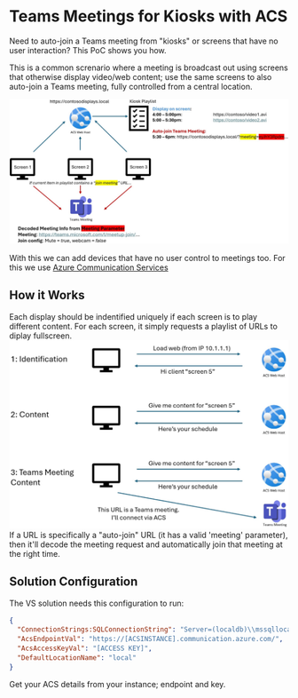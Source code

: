 # Teams Meetings for Kiosks with ACS
Need to auto-join a Teams meeting from "kiosks" or screens that have no user interaction? This PoC shows you how.

This is a common screnario where a meeting is broadcast out using screens that otherwise display video/web content; use the same screens to also auto-join a Teams meeting, fully controlled from a central location.

![System concept diagram](imgs/concept.jpg)

With this we can add devices that have no user control to meetings too. For this we use [Azure Communication Services](https://azure.microsoft.com/en-us/products/communication-services/)

## How it Works
Each display should be indentified uniquely if each screen is to play different content. For each screen, it simply requests a playlist of URLs to diplay fullscreen.
![System concept diagram](imgs/contentloading.jpg)
If a URL is specifically a "auto-join" URL (it has a valid 'meeting' parameter), then it'll decode the meeting request and automatically join that meeting at the right time. 

## Solution Configuration
The VS solution needs this configuration to run:

```json
{
  "ConnectionStrings:SQLConnectionString": "Server=(localdb)\\mssqllocaldb;Database=KioskTeamsDev;Trusted_Connection=True;MultipleActiveResultSets=true",
  "AcsEndpointVal": "https://[ACSINSTANCE].communication.azure.com/",
  "AcsAccessKeyVal": "[ACCESS KEY]",
  "DefaultLocationName": "local"
}

```
Get your ACS details from your instance; endpoint and key. 

